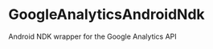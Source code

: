GoogleAnalyticsAndroidNdk
=========================

Android NDK wrapper for the Google Analytics API
